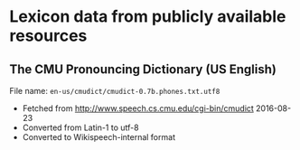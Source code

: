 # Lexicon data from publicly available resources

## The CMU Pronouncing Dictionary (US English)

File name: `en-us/cmudict/cmudict-0.7b.phones.txt.utf8`

 * Fetched from http://www.speech.cs.cmu.edu/cgi-bin/cmudict 2016-08-23
 * Converted from Latin-1 to utf-8
 * Converted to Wikispeech-internal format
 
